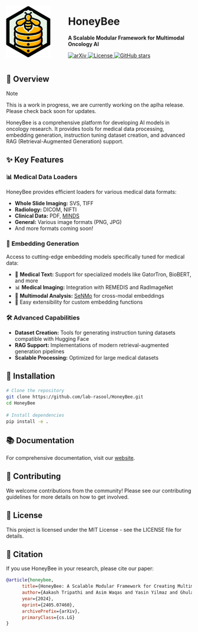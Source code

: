 <div align="center" style="display: flex; align-items: center; justify-content: center;">
  <div style="flex: 1; text-align: left;">
    <img src="website/public/images/logo.png" alt="HoneyBee Logo" width="120px" height="140px">
  </div>
  <div style="flex: 2; text-align: left;">
    <h1>HoneyBee</h1>
    <p><strong>A Scalable Modular Framework for Multimodal Oncology AI</strong></p>
    <p>
      <a href="https://arxiv.org/abs/2405.07460">
        <img src="https://img.shields.io/badge/arXiv-2405.07460-b31b1b.svg" alt="arXiv">
      </a>
      <a href="LICENSE">
        <img src="https://img.shields.io/badge/License-MIT-blue.svg" alt="License">
      </a>
      <a href="https://github.com/lab-rasool/HoneyBee/stargazers">
        <img src="https://img.shields.io/github/stars/lab-rasool/HoneyBee?style=social" alt="GitHub stars">
      </a>
    </p>
  </div>
</div>

## 🚀 Overview

> [!NOTE]
> This is a work in progress, we are currently working on the aplha release. Please check back soon for updates.

HoneyBee is a comprehensive platform for developing AI models in oncology research. It provides tools for medical data processing, embedding generation, instruction tuning dataset creation, and advanced RAG (Retrieval-Augmented Generation) support.

## ✨ Key Features

### 📊 Medical Data Loaders

HoneyBee provides efficient loaders for various medical data formats:

- **Whole Slide Imaging:** SVS, TIFF
- **Radiology:** DICOM, NIFTI
- **Clinical Data:** PDF, [MINDS](https://github.com/lab-rasool/MINDS)
- **General:** Various image formats (PNG, JPG)
- And more formats coming soon!

### 🧠 Embedding Generation

Access to cutting-edge embedding models specifically tuned for medical data:

- 🔬 **Medical Text:** Support for specialized models like GatorTron, BioBERT, and more
- 📊 **Medical Imaging:** Integration with REMEDIS and RadImageNet
- 🔗 **Multimodal Analysis:** [SeNMo](https://github.com/lab-rasool/SeNMo) for cross-modal embeddings
- 🔄 Easy extensibility for custom embedding functions

### 🛠️ Advanced Capabilities

- **Dataset Creation:** Tools for generating instruction tuning datasets compatible with Hugging Face
- **RAG Support:** Implementations of modern retrieval-augmented generation pipelines
- **Scalable Processing:** Optimized for large medical datasets

## 🔧 Installation

```bash
# Clone the repository
git clone https://github.com/lab-rasool/HoneyBee.git
cd HoneyBee

# Install dependencies
pip install -e .
```

## 📚 Documentation

For comprehensive documentation, visit our [website](https://lab-rasool.github.io/HoneyBee/).

## 🤝 Contributing

We welcome contributions from the community! Please see our contributing guidelines for more details on how to get involved.

## 📄 License

This project is licensed under the MIT License - see the LICENSE file for details.

## 📝 Citation

If you use HoneyBee in your research, please cite our paper:

```bibtex
@article{honeybee,
      title={HoneyBee: A Scalable Modular Framework for Creating Multimodal Oncology Datasets with Foundational Embedding Models},
      author={Aakash Tripathi and Asim Waqas and Yasin Yilmaz and Ghulam Rasool},
      year={2024},
      eprint={2405.07460},
      archivePrefix={arXiv},
      primaryClass={cs.LG}
}
```

